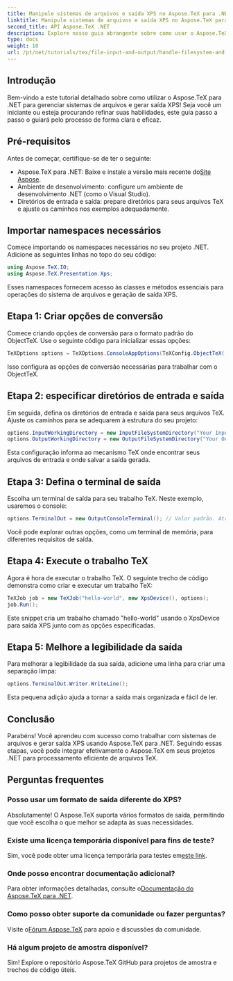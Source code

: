 ```yaml
---
title: Manipule sistemas de arquivos e saída XPS no Aspose.TeX para .NET
linktitle: Manipule sistemas de arquivos e saída XPS no Aspose.TeX para .NET
second_title: API Aspose.TeX .NET
description: Explore nosso guia abrangente sobre como usar o Aspose.TeX para .NET para manipular sistemas de arquivos e gerar saída XPS. Este tutorial passo a passo abrange tudo, desde a configuração do seu ambiente até a execução de um trabalho TeX.
type: docs
weight: 10
url: /pt/net/tutorials/tex/file-input-and-output/handle-filesystem-and-xps-output/
---
```

## Introdução

Bem-vindo a este tutorial detalhado sobre como utilizar o Aspose.TeX para .NET para gerenciar sistemas de arquivos e gerar saída XPS! Seja você um iniciante ou esteja procurando refinar suas habilidades, este guia passo a passo o guiará pelo processo de forma clara e eficaz.

## Pré-requisitos

Antes de começar, certifique-se de ter o seguinte:

-  Aspose.TeX para .NET: Baixe e instale a versão mais recente do[Site Aspose](https://releases.aspose.com/tex/net/).
- Ambiente de desenvolvimento: configure um ambiente de desenvolvimento .NET (como o Visual Studio).
- Diretórios de entrada e saída: prepare diretórios para seus arquivos TeX e ajuste os caminhos nos exemplos adequadamente.

## Importar namespaces necessários

Comece importando os namespaces necessários no seu projeto .NET. Adicione as seguintes linhas no topo do seu código:

```csharp
using Aspose.TeX.IO;
using Aspose.TeX.Presentation.Xps;
```

Esses namespaces fornecem acesso às classes e métodos essenciais para operações do sistema de arquivos e geração de saída XPS.

## Etapa 1: Criar opções de conversão

Comece criando opções de conversão para o formato padrão do ObjectTeX. Use o seguinte código para inicializar essas opções:

```csharp
TeXOptions options = TeXOptions.ConsoleAppOptions(TeXConfig.ObjectTeX());
```

Isso configura as opções de conversão necessárias para trabalhar com o ObjectTeX.

## Etapa 2: especificar diretórios de entrada e saída

Em seguida, defina os diretórios de entrada e saída para seus arquivos TeX. Ajuste os caminhos para se adequarem à estrutura do seu projeto:

```csharp
options.InputWorkingDirectory = new InputFileSystemDirectory("Your Input Directory");
options.OutputWorkingDirectory = new OutputFileSystemDirectory("Your Output Directory");
```

Esta configuração informa ao mecanismo TeX onde encontrar seus arquivos de entrada e onde salvar a saída gerada.

## Etapa 3: Defina o terminal de saída

Escolha um terminal de saída para seu trabalho TeX. Neste exemplo, usaremos o console:

```csharp
options.TerminalOut = new OutputConsoleTerminal(); // Valor padrão. Atribuição arbitrária.
```

Você pode explorar outras opções, como um terminal de memória, para diferentes requisitos de saída.

## Etapa 4: Execute o trabalho TeX

Agora é hora de executar o trabalho TeX. O seguinte trecho de código demonstra como criar e executar um trabalho TeX:

```csharp
TeXJob job = new TeXJob("hello-world", new XpsDevice(), options);
job.Run();
```

Este snippet cria um trabalho chamado "hello-world" usando o XpsDevice para saída XPS junto com as opções especificadas.

## Etapa 5: Melhore a legibilidade da saída

Para melhorar a legibilidade da sua saída, adicione uma linha para criar uma separação limpa:

```csharp
options.TerminalOut.Writer.WriteLine();
```

Esta pequena adição ajuda a tornar a saída mais organizada e fácil de ler.

## Conclusão

Parabéns! Você aprendeu com sucesso como trabalhar com sistemas de arquivos e gerar saída XPS usando Aspose.TeX para .NET. Seguindo essas etapas, você pode integrar efetivamente o Aspose.TeX em seus projetos .NET para processamento eficiente de arquivos TeX.

## Perguntas frequentes

### Posso usar um formato de saída diferente do XPS?

Absolutamente! O Aspose.TeX suporta vários formatos de saída, permitindo que você escolha o que melhor se adapta às suas necessidades.

### Existe uma licença temporária disponível para fins de teste?

 Sim, você pode obter uma licença temporária para testes em[este link](https://purchase.conholdate.com/temporary-license/).

### Onde posso encontrar documentação adicional?

 Para obter informações detalhadas, consulte o[Documentação do Aspose.TeX para .NET](https://reference.aspose.com/tex/net/).

### Como posso obter suporte da comunidade ou fazer perguntas?

 Visite o[Fórum Aspose.TeX](https://forum.aspose.com/c/tex/47) para apoio e discussões da comunidade.

### Há algum projeto de amostra disponível?

Sim! Explore o repositório Aspose.TeX GitHub para projetos de amostra e trechos de código úteis.
